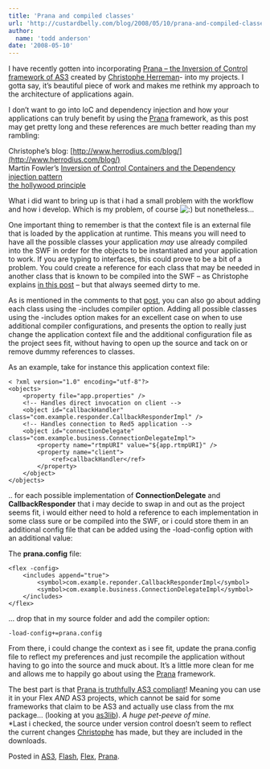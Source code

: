 ```yaml
---
title: 'Prana and compiled classes'
url: 'http://custardbelly.com/blog/2008/05/10/prana-and-compiled-classes/'
author:
  name: 'todd anderson'
date: '2008-05-10'
---
```


I have recently gotten into incorporating [Prana – the Inversion of Control framework of AS3](http://www.pranaframework.org/) created by [Christophe Herreman](http://www.herrodius.com/blog/)- into my projects. I gotta say, it’s beautiful piece of work and makes me rethink my approach to the architecture of applications again.

I don’t want to go into IoC and dependency injection and how your applications can truly benefit by using the [Prana](http://www.pranaframework.org/) framework, as this post may get pretty long and these references are much better reading than my rambling:

Christophe’s blog: [http://www.herrodius.com/blog/](http://www.herrodius.com/blog/)  
Martin Fowler’s [Inversion of Control Containers and the Dependency injection pattern](http://martinfowler.com/articles/injection.html)  
[the hollywood principle](http://en.wikipedia.org/wiki/Hollywood_Principle)

What i did want to bring up is that i had a small problem with the workflow and how i develop. Which is my problem, of course ![:)](http://custardbelly.com/blog/wp-includes/images/smilies/icon_smile.gif) but nonetheless…

One important thing to remember is that the context file is an external file that is loaded by the application at runtime. This means you will need to have all the possible classes your application _may_ use already compiled into the SWF in order for the objects to be instantiated and your application to work. If you are typing to interfaces, this could prove to be a bit of a problem. You could create a reference for each class that may be needed in another class that is known to be compiled into the SWF – as Christophe explains [in this post](http://www.herrodius.com/blog/65) – but that always seemed dirty to me. 

As is mentioned in the comments to that [post](http://www.herrodius.com/blog/65), you can also go about adding each class using the -includes compiler option. Adding all possible classes using the -includes option makes for an excellent case on when to use additional compiler configurations, and presents the option to really just change the application context file and the additional configuration file as the project sees fit, without having to open up the source and tack on or remove dummy references to classes.

As an example, take for instance this application context file:
    
    < ?xml version="1.0" encoding="utf-8"?>
    <objects>
    	<property file="app.properties" />
    	<!-- Handles direct invocation on client -->
    	<object id="callbackHandler" class="com.example.responder.CallbackResponderImpl" />
    	<!-- Handles connection to Red5 application -->
    	<object id="connectionDelegate" class="com.example.business.ConnectionDelegateImpl">
    		<property name="rtmpURI" value="${app.rtmpURI}" />
    		<property name="client">
    			<ref>callbackHandler</ref>
    		</property>
    	</object>
    </objects>

.. for each possible implementation of **ConnectionDelegate** and **CallbackResponder** that i may decide to swap in and out as the project seems fit, i would either need to hold a reference to each implementation in some class sure or be compiled into the SWF, or i could store them in an additional config file that can be added using the -load-config option with an additional value:

The **prana.config** file:
    
    <flex -config>
    	<includes append="true">
    		<symbol>com.example.reponder.CallbackResponderImpl</symbol>
    		<symbol>com.example.business.ConnectionDelegateImpl</symbol>
    	</includes>
    </flex>

… drop that in my source folder and add the compiler option:
    
    -load-config+=prana.config

From there, i could change the context as i see fit, update the prana.config file to reflect my preferences and just recompile the application without having to go into the source and muck about. It’s a little more clean for me and allows me to happily go about using the [Prana](http://www.pranaframework.org/) framework.

The best part is that [Prana is truthfully AS3 compliant](http://www.herrodius.com/blog/64)! Meaning you can use it in your Flex _AND_ AS3 projects, which cannot be said for some frameworks that claim to be AS3 and actually use class from the mx package… (looking at you [as3lib](http://code.google.com/p/as3lib/)). _A huge pet-peeve of mine._  
*Last i checked, the source under version control doesn’t seem to reflect the current changes [Christophe](http://www.herrodius.com/blog/) has made, but they are included in the downloads.

Posted in [AS3](http://custardbelly.com/blog/category/as3/), [Flash](http://custardbelly.com/blog/category/flash/), [Flex](http://custardbelly.com/blog/category/flex/), [Prana](http://custardbelly.com/blog/category/prana/).

